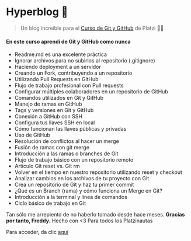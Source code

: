 # Hyperblog 👾
> Un blog increíble para el [Curso de Git y GitHub](https://platzi.com/cursos/git-github/ "curso de Git y GitHub") de Platzi 💚🚀

#### En este curso aprendí de Git y GitHub como nunca
- Readme.md es una excelente práctica
- Ignorar archivos para no subirlos al repositorio (.gitignore)
- Haciendo deployment a un servidor
- Creando un Fork, contribuyendo a un repositorio
- Utilizando Pull Requests en GitHub
- Flujo de trabajo profesional con Pull requests
- Configurar múltiples colaboradores en un repositorio de GitHub
- Comandos utilizados en Git y GitHub
- Manejo de ramas en GitHub
- Tags y versiones en Git y GitHub
- Conexión a GitHub con SSH
- Configura tus llaves SSH en local
- Cómo funcionan las llaves públicas y privadas
- Uso de GitHub
- Resolución de conflictos al hacer un merge
- Fusión de ramas con git merge
- Introducción a las ramas o branches de Git
- Flujo de trabajo básico con un repositorio remoto
- Artículo Git reset vs. Git rm
- Volver en el tiempo en nuestro repositorio utilizando reset y checkout
- Analizar cambios en los archivos de tu proyecto con Git
- Crea un repositorio de Git y haz tu primer commit
- ¿Qué es un Branch (rama) y cómo funciona un Merge en Git?
- Introducción a la terminal y línea de comandos
- Ciclo básico de trabajo en Git 

Tan sólo me arrepiento de no haberlo tomado desde hace meses.
**Gracias por tanto, Freddy.**
Hecho con <3
Para todos los Platzinautas

Para acceder, da clic [aquí](https://emlsn.github.io/hyperblog/blogpost.html "GitHub Pages Hyperblog")